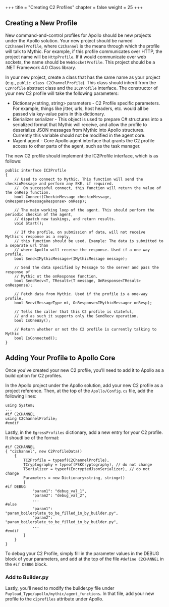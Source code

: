 +++
title = "Creating C2 Profiles"
chapter = false
weight = 25
+++

## Creating a New Profile

New command-and-control profiles for Apollo should be new projects under the Apollo solution. Your new project should be named `C2ChannelProfile`, where `C2Channel` is the means through which the profile will talk to Mythic. For example, if this profile communicates over HTTP, the project name will be `HttpProfile`. If it would communicate over web sockets, the name should be `WebSocketProfile`. This project should be a .NET Framework 4.0 Class library.

In your new project, create a class that has the same name as your project (e.g., `public class C2ChannelProfile`). This class should inherit from the `C2Profile` abstract class and the `IC2Profile` interface. The constructor of your new C2 profile will take the following parameters:

- Dictionary<string, string> parameters - C2 Profile specific parameters. For example, things like jitter, urls, host headers, etc. would all be passed via key-value pairs in this dictionary.
- ISerializer serializer - This object is used to prepare C# structures into a serialized format that Mythic will receive, and allow the profile to deserialize JSON messages from Mythic into Apollo structures. Currently this variable should not be modified in the agent core.
- IAgent agent - Core Apollo agent interface that grants the C2 profile access to other parts of the agent, such as the task manager.

The new C2 profile should implement the IC2Profile interface, which is as follows:

```
public interface IC2Profile
{
    // Used to connect to Mythic. This function will send the checkinMessage and perform any EKE, if required.
    //  On successful connect, this function will return the value of the onResp function.
    bool Connect(CheckinMessage checkinMessage, OnResponse<MessageResponse> onResp);

    // The main working loop of the agent. This should perform the periodic checkin of the agent,
    // dispatch new taskings, and return results.
    void Start();

    // If the profile, on submission of data, will not receive Mythic's response as a reply,
    // this function should be used. Example: The data is submitted to a separate url than
    // where Apollo will receive the response. Used if a one way profile.
    bool Send<IMythicMessage>(IMythicMessage message);

    // Send the data specified by Message to the server and pass the response of
    // Mythic ot the onResponse function.
    bool SendRecv<T, TResult>(T message, OnResponse<TResult> onResponse);

    // Fetch data from Mythic. Used if the profile is a one-way profile.
    bool Recv(MessageType mt, OnResponse<IMythicMessage> onResp);

    // Tells the caller that this C2 profile is stateful,
    // and as such it supports only the SendRecv operation.
    bool IsOneWay();

    // Return whether or not the C2 profile is currently talking to Mythic
    bool IsConnected();
}
```

## Adding Your Profile to Apollo Core

Once you've created your new C2 profile, you'll need to add it to Apollo as a build option for C2 profiles.

In the Apollo project under the Apollo solution, add your new C2 profile as a project reference. Then, at the top of the `Apollo/Config.cs` file, add the following lines:

```
using System;
...
#if C2CHANNEL
using C2ChannelProfile;
#endif
```

Lastly, in the `EgressProfiles` dictionary, add a new entry for your C2 profile. It shoudl be of the format:
```
#if C2CHANNEL
{ "c2channel", new C2ProfileData()
    {
        TC2Profile = typeof(C2ChannelProfile),
        TCryptography = typeof(PSKCryptography), // do not change
        TSerializer = typeof(EncryptedJsonSerializer), // do not change
        Parameters = new Dictionary<string, string>()
        {
#if DEBUG
            "param1": "debug_val_1",
            "param2": "debug_val_2",
            ...
#else
            "param1": "param_boilerplate_to_be_filled_in_by_builder.py",
            "param2": "param_boilerplate_to_be_filled_in_by_builder.py",
            ...
#endif
        }
    }
}
```
To debug your C2 Profile, simply fill in the parameter values in the DEBUG block of your parameters, and add at the top of the file `#define C2CHANNEL` in the `#if DEBUG` block.


### Add to Builder.py

Lastly, you'll need to modify the builder.py file under `Payload_Type/apollo/mythic/agent_functions`. In that file, add your new profile to the `c2profiles` attribute under Apollo.
